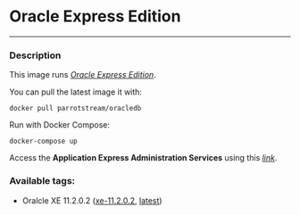 # **Oracle Express Edition**
___

### Description

This image runs [*Oracle Express Edition*](https://www.oracle.com/database/technologies/appdev/xe.html).

You can pull the latest image it with:

    docker pull parrotstream/oracledb

Run with Docker Compose:

    docker-compose up

Access the **Application Express Administration Services** using this [*link*](http://localhost:8080/apex/apex_admin).	


### Available tags:

- Oralcle XE 11.2.0.2 ([xe-11.2.0.2](https://github.com/parrot-stream/docker-oracledb/blob/xe-11.2.0.2/Dockerfile), [latest](https://github.com/parrot-stream/docker-oracledb/blob/latest/Dockerfile))